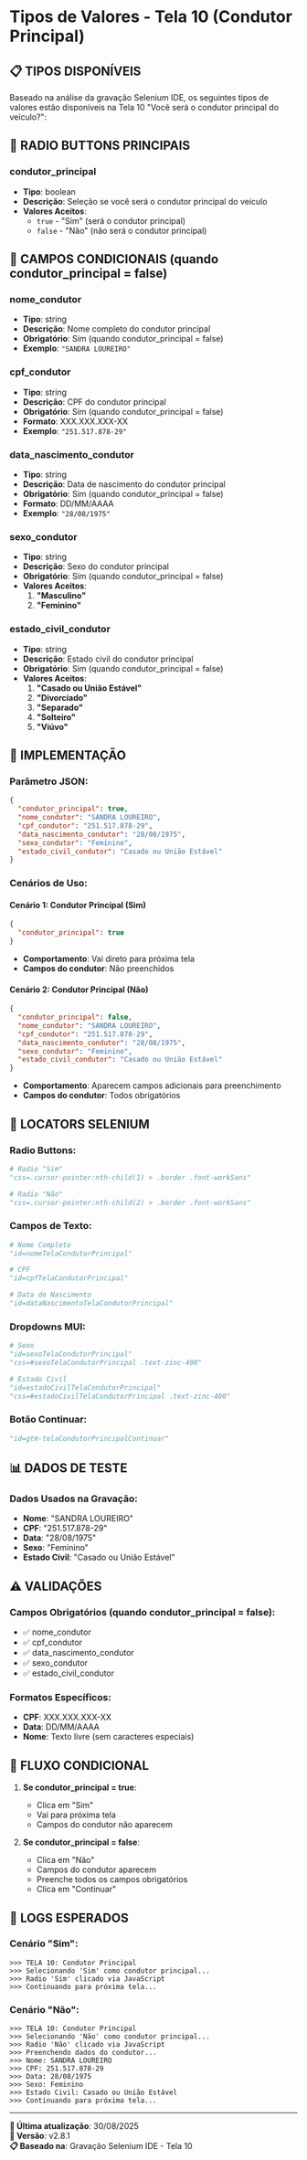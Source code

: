 # Tipos de Valores - Tela 10 (Condutor Principal)

## 📋 **TIPOS DISPONÍVEIS**
Baseado na análise da gravação Selenium IDE, os seguintes tipos de valores estão disponíveis na Tela 10 "Você será o condutor principal do veículo?":

## 🎯 **RADIO BUTTONS PRINCIPAIS**

### **condutor_principal**
- **Tipo**: boolean
- **Descrição**: Seleção se você será o condutor principal do veículo
- **Valores Aceitos**:
  - `true` - "Sim" (será o condutor principal)
  - `false` - "Não" (não será o condutor principal)

## 📝 **CAMPOS CONDICIONAIS (quando condutor_principal = false)**

### **nome_condutor**
- **Tipo**: string
- **Descrição**: Nome completo do condutor principal
- **Obrigatório**: Sim (quando condutor_principal = false)
- **Exemplo**: `"SANDRA LOUREIRO"`

### **cpf_condutor**
- **Tipo**: string
- **Descrição**: CPF do condutor principal
- **Obrigatório**: Sim (quando condutor_principal = false)
- **Formato**: XXX.XXX.XXX-XX
- **Exemplo**: `"251.517.878-29"`

### **data_nascimento_condutor**
- **Tipo**: string
- **Descrição**: Data de nascimento do condutor principal
- **Obrigatório**: Sim (quando condutor_principal = false)
- **Formato**: DD/MM/AAAA
- **Exemplo**: `"28/08/1975"`

### **sexo_condutor**
- **Tipo**: string
- **Descrição**: Sexo do condutor principal
- **Obrigatório**: Sim (quando condutor_principal = false)
- **Valores Aceitos**:
  1. **"Masculino"**
  2. **"Feminino"**

### **estado_civil_condutor**
- **Tipo**: string
- **Descrição**: Estado civil do condutor principal
- **Obrigatório**: Sim (quando condutor_principal = false)
- **Valores Aceitos**:
  1. **"Casado ou União Estável"**
  2. **"Divorciado"**
  3. **"Separado"**
  4. **"Solteiro"**
  5. **"Viúvo"**

## 🔧 **IMPLEMENTAÇÃO**

### **Parâmetro JSON:**
```json
{
  "condutor_principal": true,
  "nome_condutor": "SANDRA LOUREIRO",
  "cpf_condutor": "251.517.878-29",
  "data_nascimento_condutor": "28/08/1975",
  "sexo_condutor": "Feminino",
  "estado_civil_condutor": "Casado ou União Estável"
}
```

### **Cenários de Uso:**

#### **Cenário 1: Condutor Principal (Sim)**
```json
{
  "condutor_principal": true
}
```
- **Comportamento**: Vai direto para próxima tela
- **Campos do condutor**: Não preenchidos

#### **Cenário 2: Condutor Principal (Não)**
```json
{
  "condutor_principal": false,
  "nome_condutor": "SANDRA LOUREIRO",
  "cpf_condutor": "251.517.878-29",
  "data_nascimento_condutor": "28/08/1975",
  "sexo_condutor": "Feminino",
  "estado_civil_condutor": "Casado ou União Estável"
}
```
- **Comportamento**: Aparecem campos adicionais para preenchimento
- **Campos do condutor**: Todos obrigatórios

## 🎯 **LOCATORS SELENIUM**

### **Radio Buttons:**
```python
# Radio "Sim"
"css=.cursor-pointer:nth-child(1) > .border .font-workSans"

# Radio "Não"  
"css=.cursor-pointer:nth-child(2) > .border .font-workSans"
```

### **Campos de Texto:**
```python
# Nome Completo
"id=nomeTelaCondutorPrincipal"

# CPF
"id=cpfTelaCondutorPrincipal"

# Data de Nascimento
"id=dataNascimentoTelaCondutorPrincipal"
```

### **Dropdowns MUI:**
```python
# Sexo
"id=sexoTelaCondutorPrincipal"
"css=#sexoTelaCondutorPrincipal .text-zinc-400"

# Estado Civil
"id=estadoCivilTelaCondutorPrincipal"
"css=#estadoCivilTelaCondutorPrincipal .text-zinc-400"
```

### **Botão Continuar:**
```python
"id=gtm-telaCondutorPrincipalContinuar"
```

## 📊 **DADOS DE TESTE**

### **Dados Usados na Gravação:**
- **Nome**: "SANDRA LOUREIRO"
- **CPF**: "251.517.878-29"
- **Data**: "28/08/1975"
- **Sexo**: "Feminino"
- **Estado Civil**: "Casado ou União Estável"

## ⚠️ **VALIDAÇÕES**

### **Campos Obrigatórios (quando condutor_principal = false):**
- ✅ nome_condutor
- ✅ cpf_condutor
- ✅ data_nascimento_condutor
- ✅ sexo_condutor
- ✅ estado_civil_condutor

### **Formatos Específicos:**
- **CPF**: XXX.XXX.XXX-XX
- **Data**: DD/MM/AAAA
- **Nome**: Texto livre (sem caracteres especiais)

## 🔄 **FLUXO CONDICIONAL**

1. **Se condutor_principal = true**:
   - Clica em "Sim"
   - Vai para próxima tela
   - Campos do condutor não aparecem

2. **Se condutor_principal = false**:
   - Clica em "Não"
   - Campos do condutor aparecem
   - Preenche todos os campos obrigatórios
   - Clica em "Continuar"

## 📝 **LOGS ESPERADOS**

### **Cenário "Sim":**
```
>>> TELA 10: Condutor Principal
>>> Selecionando 'Sim' como condutor principal...
>>> Radio 'Sim' clicado via JavaScript
>>> Continuando para próxima tela...
```

### **Cenário "Não":**
```
>>> TELA 10: Condutor Principal
>>> Selecionando 'Não' como condutor principal...
>>> Radio 'Não' clicado via JavaScript
>>> Preenchendo dados do condutor...
>>> Nome: SANDRA LOUREIRO
>>> CPF: 251.517.878-29
>>> Data: 28/08/1975
>>> Sexo: Feminino
>>> Estado Civil: Casado ou União Estável
>>> Continuando para próxima tela...
```

---

**📝 Última atualização**: 30/08/2025  
**🔧 Versão**: v2.8.1  
**📋 Baseado na**: Gravação Selenium IDE - Tela 10
